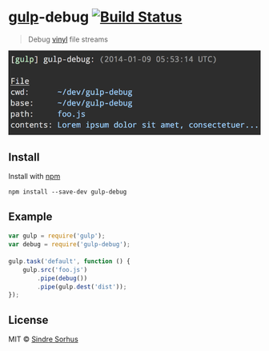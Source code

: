 # [gulp](https://github.com/wearefractal/gulp)-debug [![Build Status](https://secure.travis-ci.org/sindresorhus/gulp-debug.png?branch=master)](http://travis-ci.org/sindresorhus/gulp-debug)

> Debug [vinyl](https://github.com/wearefractal/vinyl) file streams

![](screenshot.png)


## Install

Install with [npm](https://npmjs.org/package/gulp-debug)

```
npm install --save-dev gulp-debug
```


## Example

```js
var gulp = require('gulp');
var debug = require('gulp-debug');

gulp.task('default', function () {
	gulp.src('foo.js')
		.pipe(debug())
		.pipe(gulp.dest('dist'));
});
```


## License

MIT © [Sindre Sorhus](http://sindresorhus.com)

